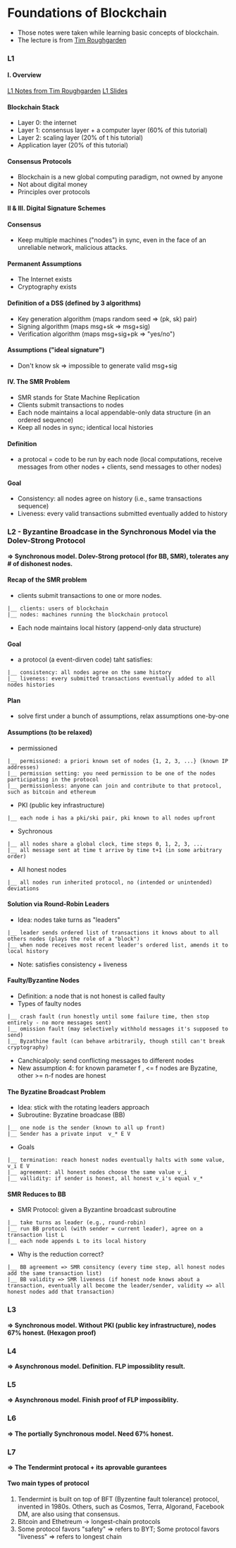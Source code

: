 # Foundations of Blockchain
- Those notes were taken while learning basic concepts of blockchain.
- The lecture is from [Tim Roughgarden](https://www.youtube.com/playlist?list=PLEGCF-WLh2RLOHv_xUGLqRts_9JxrckiA)

### L1

#### I. Overview
[L1 Notes from Tim Roughgarden](https://timroughgarden.github.io/fob21/l/l1.pdf)
[L1 Slides](https://timroughgarden.github.io/fob21/slides/F21L1.pdf)

#### Blockchain Stack
- Layer 0: the internet
- Layer 1: consensus layer + a computer layer (60% of this tutorial)
- Layer 2: scaling layer (20% of t his tutorial)
- Application layer (20% of this tutorial)

#### Consensus Protocols
- Blockchain is a new global computing paradigm, not owned by anyone
- Not about digital money
- Principles over protocols

#### II & III. Digital Signature Schemes

#### Consensus
- Keep multiple machines ("nodes") in sync, even in the face of an unreliable network, malicious attacks.

#### Permanent Assumptions
- The Internet exists
- Cryptography exists

#### Definition of a DSS (defined by 3 algorithms)
- Key generation algorithm (maps random seed => (pk, sk) pair)
- Signing algorithm (maps msg+sk => msg+sig)
- Verification algorithm (maps msg+sig+pk => "yes/no")

#### Assumptions ("ideal signature")
- Don't know sk => impossible to generate valid msg+sig

#### IV. The SMR Problem
- SMR stands for State Machine Replication
- Clients submit transactions to nodes
- Each node maintains a local appendable-only data structure (in an ordered sequence) 
- Keep all nodes in sync; identical local histories

#### Definition
- a protocal = code to be run by each node (local computations, receive messages from other nodes + clients, send messages to other nodes)

#### Goal
- Consistency: all nodes agree on history (i.e., same transactions sequence)
- Liveness: every valid transactions submitted eventually added to history 


### L2 - Byzantine Broadcase in the Synchronous Model via the Dolev-Strong Protocol

**=> Synchronous model. Dolev-Strong protocol (for BB, SMR), tolerates any # of dishonest nodes.**

#### Recap of the SMR problem
- clients submit transactions to one or more nodes.
```
|__ clients: users of blockchain
|__ nodes: machines running the blockchain protocol
```
- Each node maintains local history (append-only data structure)

#### Goal
- a protocol (a event-dirven code) taht satisfies:
```
|__ consistency: all nodes agree on the same history
|__ liveness: every submitted transactions eventually added to all nodes histories
```

#### Plan
- solve first under a bunch of assumptions, relax assumptions one-by-one

#### Assumptions (to be relaxed)
- permissioned
```
|__ permissioned: a priori known set of nodes {1, 2, 3, ...} (known IP addresses)
|__ permission setting: you need permission to be one of the nodes participating in the protocol
|__ permissionless: anyone can join and contribute to that protocol, such as bitcoin and ethereum
```
- PKI (public key infrastructure)
```
|__ each node i has a pki/ski pair, pki known to all nodes upfront
```
- Sychronous
```
|__ all nodes share a global clock, time steps 0, 1, 2, 3, ...
|__ all message sent at time t arrive by time t+1 (in some arbitrary order)
```
- All honest nodes
```
|__ all nodes run inherited protocol, no (intended or unintended) deviations
```

#### Solution via Round-Robin Leaders
- Idea: nodes take turns as "leaders"
```
|__ leader sends ordered list of transactions it knows about to all others nodes (plays the role of a "block")
|__ when node receives most recent leader's ordered list, amends it to local history

```

- Note: satisfies consistency + liveness

#### Faulty/Byzantine Nodes
- Definition: a node that is not honest is called faulty
- Types of faulty nodes
```
|__ crash fault (run honestly until some failure time, then stop entirely - no more messages sent)
|__ omission fault (may selectively withhold messages it's supposed to send)
|__ Byzathine fault (can behave arbitrarily, though still can't break cryptography) 

```

- Canchicalpoly: send conflicting messages to different nodes
- New assumption 4: for known parameter f , <= f nodes are Byzatine,  other >= n-f nodes are honest

####  The Byzatine Broadcast Problem
- Idea: stick with the rotating leaders approach
- Subroutine: Byzatine broadcase (BB)
```
|__ one node is the sender (known to all up front)
|__ Sender has a private input  v_* E V
```
- Goals
```
|__ termination: reach honest nodes eventually halts with some value, v_i E V
|__ agreement: all honest nodes choose the same value v_i
|__ vallidity: if sender is honest, all honest v_i's equal v_*
```

#### SMR Reduces to BB
- SMR Protocol: given a Byzantine broadcast subroutine
```
|__ take turns as leader (e.g., round-robin)
|__ run BB protocol (with sender = current leader), agree on a transaction list L
|__ each node appends L to its local history
```

- Why is the reduction correct?
```
|__ BB agreement => SMR consitency (every time step, all honest nodes add the same transaction list)
|__ BB validity => SMR liveness (if honest node knows about a transaction, eventually all become the leader/sender, validity => all honest nodes add that transaction)
```

### L3
**=> Synchronous model. Without PKI (public key infrastructure), nodes 67% honest. (Hexagon proof)**

### L4
**=> Asynchronous model. Definition. FLP impossiblity result.**

#### 

### L5
**=> Asynchronous model. Finish proof of FLP impossiblity.**

### L6
**=> The portially Synchronous model. Need 67% honest.**

### L7 
**=> The Tendermint protocal + its aprovable gurantees**

#### Two main types of protocol
1. Tendermint is built on top of BFT (Byzentine fault tolerance) protocol, invented in 1980s. Others, such as Cosmos, Terra, Algorand, Facebook DM, are also using that consensus.
2. Bitcoin and Ethetreum -> longest-chain protocols
3. Some protocol favors "safety" => refers to BYT; Some protocol favors "liveness" => refers to longest chain
